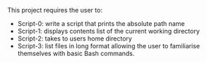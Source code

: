 This project requires the user to:
- Script-0: write a script that prints the absolute path name
- Script-1: displays contents list  of the current working directory
- Script-2: takes to users home directory
- Script-3: list files in long format 
allowing the user to familiarise themselves with basic Bash commands. 

